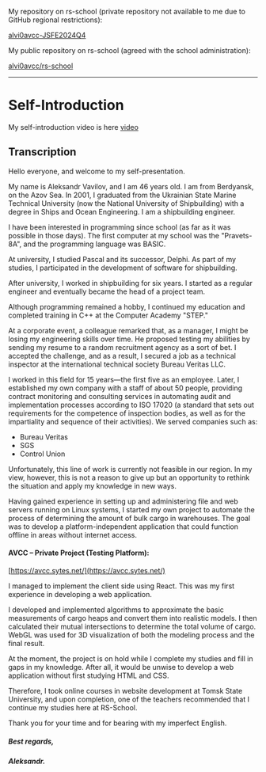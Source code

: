 My repository on rs-school (private repository not available to me due to GitHub regional restrictions):

[alvi0avcc-JSFE2024Q4](https://github.com/rolling-scopes-school/alvi0avcc-JSFE2024Q4/alvi0avcc-JSFE2024Q4)

My public repository on rs-school (agreed with the school administration):

[alvi0avcc/rs-school](https://github.com/alvi0avcc/rs-school/)

---

# Self-Introduction
My self-introduction video is here [video]()

## Transcription

Hello everyone, and welcome to my self-presentation.

My name is Aleksandr Vavilov, and I am 46 years old. I am from Berdyansk, on the Azov Sea. In 2001, I graduated from the Ukrainian State Marine Technical University (now the National University of Shipbuilding) with a degree in Ships and Ocean Engineering. I am a shipbuilding engineer.

I have been interested in programming since school (as far as it was possible in those days). The first computer at my school was the "Pravets-8A", and the programming language was BASIC.

At university, I studied Pascal and its successor, Delphi. As part of my studies, I participated in the development of software for shipbuilding.

After university, I worked in shipbuilding for six years. I started as a regular engineer and eventually became the head of a project team.

Although programming remained a hobby, I continued my education and completed training in C++ at the Computer Academy "STEP."

At a corporate event, a colleague remarked that, as a manager, I might be losing my engineering skills over time. He proposed testing my abilities by sending my resume to a random recruitment agency as a sort of bet. I accepted the challenge, and as a result, I secured a job as a technical inspector at the international technical society Bureau Veritas LLC.

I worked in this field for 15 years—the first five as an employee. Later, I established my own company with a staff of about 50 people, providing contract monitoring and consulting services in automating audit and implementation processes according to ISO 17020 (a standard that sets out requirements for the competence of inspection bodies, as well as for the impartiality and sequence of their activities). We served companies such as:

- Bureau Veritas
- SGS
- Control Union

Unfortunately, this line of work is currently not feasible in our region. In my view, however, this is not a reason to give up but an opportunity to rethink the situation and apply my knowledge in new ways.

Having gained experience in setting up and administering file and web servers running on Linux systems, I started my own project to automate the process of determining the amount of bulk cargo in warehouses. The goal was to develop a platform-independent application that could function offline in areas without internet access.

#### AVCC – Private Project (Testing Platform):
[https://avcc.sytes.net/](https://avcc.sytes.net/)

I managed to implement the client side using React. This was my first experience in developing a web application.

I developed and implemented algorithms to approximate the basic measurements of cargo heaps and convert them into realistic models. I then calculated their mutual intersections to determine the total volume of cargo. WebGL was used for 3D visualization of both the modeling process and the final result.

At the moment, the project is on hold while I complete my studies and fill in gaps in my knowledge. After all, it would be unwise to develop a web application without first studying HTML and CSS.

Therefore, I took online courses in website development at Tomsk State University, and upon completion, one of the teachers recommended that I continue my studies here at RS-School.

Thank you for your time and for bearing with my imperfect English.

##### Best regards,
##### Aleksandr.
